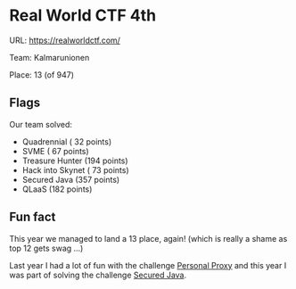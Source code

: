# Real World CTF 4th

URL: https://realworldctf.com/

Team: Kalmarunionen

Place: 13 (of 947)

## Flags

Our team solved:
 * Quadrennial       ( 32 points)
 * SVME              ( 67 points)
 * Treasure Hunter   (194 points)
 * Hack into Skynet  ( 73 points)
 * Secured Java      (357 points)
 * QLaaS             (182 points)

## Fun fact

This year we managed to land a 13 place, again!
(which is really a shame as top 12 gets swag ...)

Last year I had a lot of fun with the challenge [Personal Proxy](../../Real%20World%20CTF%203rd/Personal%20Proxy/)
and this year I was part of solving the challenge [Secured Java](./Secured%20Java/).
